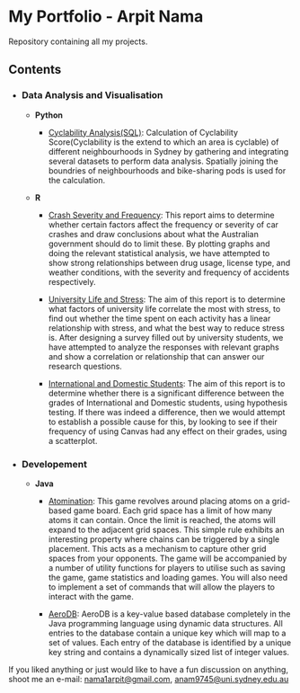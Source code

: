 # My Portfolio - Arpit Nama
Repository containing all my projects.

## Contents

- ### Data Analysis and Visualisation
	- __Python__
		- [Cyclability Analysis(SQL)](https://github.com/nama1arpit/MyPortfolio/tree/master/Cyclability_Analysis "Cyclability Analysis(SQL)"):
		Calculation of Cyclability Score(Cyclability is the extend to which an area is cyclable) of different neighbourhoods in Sydney by gathering and integrating several datasets to perform data analysis. Spatially joining the boundries of neighbourhoods and bike-sharing pods is used for the calculation.

	- __R__ 
		- [Crash Severity and Frequency](https://github.com/nama1arpit/MyPortfolio/tree/master/Crash_Severity_and_Frequency(R) "Crash Severity and Frequency"):
		This report aims to determine whether certain factors affect the frequency or severity of car crashes and draw conclusions about what the Australian government should do to limit these. By plotting graphs and doing the relevant statistical analysis, we have attempted to show strong relationships between drug usage, license type, and weather conditions, with the severity and frequency of accidents respectively.
		
		- [University Life and Stress](https://github.com/nama1arpit/MyPortfolio/tree/master/University_Life_and_Stress(R) "University Life and Stress"):
		The aim of this report is to determine what factors of university life correlate the most with stress, to find out whether the time spent on each activity has a linear relationship with stress, and what the best way to reduce stress is. After designing a survey filled out by university students, we have attempted to analyze the responses with relevant graphs and show a correlation or relationship that can answer our research questions.
		
		- [International and Domestic Students](https://github.com/nama1arpit/MyPortfolio/tree/master/International_and_Domestic_Students(R) "International and Domestic Students"):
		The aim of this report is to determine whether there is a significant difference between the grades of International and Domestic students, using hypothesis testing. If there was indeed a difference, then we would attempt to establish a possible cause for this, by looking to see if their frequency of using Canvas had any effect on their grades, using a scatterplot.
	
- ### Developement
	- __Java__
		- [Atomination](https://github.com/nama1arpit/MyPortfolio/tree/master/Atomination(JAVA) "Atomination"):
		This game revolves around placing atoms on a grid-based game board. Each grid space has a limit of how many atoms it can contain. Once the limit is reached, the atoms will expand to the adjacent grid spaces. This simple rule exhibits an interesting property where chains can be triggered by a single placement. This acts as a mechanism to capture other grid spaces from your opponents. The game will be accompanied by a number of utility functions for players to utilise such as saving the game, game statistics and loading games. You will also need to implement a set of commands that will allow the players to interact with the game.

		- [AeroDB](https://github.com/nama1arpit/MyPortfolio/tree/master/AeroDB-Database(JAVA) "AeroDB"):
		AeroDB is a key-value based database completely in the Java programming language using dynamic data structures. All entries to the database contain a unique key which will map to a set of values. Each entry of the database is identified by a unique key string and contains a dynamically sized list of integer values.

If you liked anything or just would like to have a fun discussion on anything, shoot me an e-mail: nama1arpit@gmail.com, anam9745@uni.sydney.edu.au

